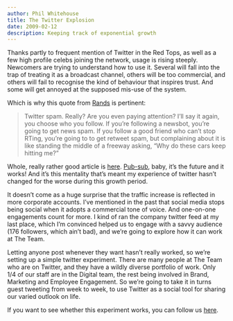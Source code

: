 ```yaml
---
author: Phil Whitehouse
title: The Twitter Explosion
date: 2009-02-12
description: Keeping track of exponential growth
---
```

Thanks partly to frequent mention of Twitter in the Red Tops, as well as a few high profile celebs joining the network, usage is rising steeply. Newcomers are trying to understand how to use it. Several will fall into the trap of treating it as a broadcast channel, others will be too commercial, and others will fail to recognise the kind of behaviour that inspires trust. And some will get annoyed at the supposed mis-use of the system.

Which is why this quote from [Rands](http://www.randsinrepose.com/) is pertinent:

> Twitter spam. Really? Are you even paying attention? I’ll say it again, you choose who you follow. If you’re following a newsbot, you’re going to get news spam. If you follow a good friend who can’t stop RTing, you’re going to to get retweet spam, but complaining about it is like standing the middle of a freeway asking, “Why do these cars keep hitting me?”

Whole, really rather good article is [here](http://www.randsinrepose.com/archives/2009/02/09/a_twitter_decision.html). [Pub-sub](http://en.wikipedia.org/wiki/Publish/subscribe), baby, it’s the future and it works! And it’s this mentality that’s meant my experience of twitter hasn’t changed for the worse during this growth period.

It doesn’t come as a huge surprise that the traffic increase is reflected in more corporate accounts. I’ve mentioned in the past that social media stops being social when it adopts a commercial tone of voice. And one-on-one engagements count for more. I kind of ran the company twitter feed at my last place, which I’m convinced helped us to engage with a savvy audience (176 followers, which ain’t bad), and we’re going to explore how it can work at The Team.

Letting anyone post whenever they want hasn’t really worked, so we’re setting up a simple twitter experiment. There are many people at The Team who are on Twitter, and they have a wildly diverse portfolio of work. Only 1/4 of our staff are in the Digital team, the rest being involved in Brand, Marketing and Employee Engagement. So we’re going to take it in turns guest tweeting from week to week, to use Twitter as a social tool for sharing our varied outlook on life.

If you want to see whether this experiment works, you can follow us [here](https://twitter.com/theteam).
